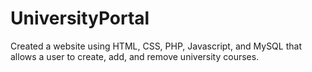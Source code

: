 # UniversityPortal
Created a website using HTML, CSS, PHP, Javascript, and MySQL that allows a user to create, add, and remove university courses.
